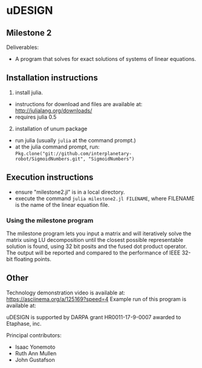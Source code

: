 # uDESIGN

## Milestone 2

Deliverables:  
*  A program that solves for exact solutions of systems of linear equations.

## Installation instructions

1. install julia.
  * instructions for download and files are available at: http://julialang.org/downloads/
  * requires julia 0.5
2. installation of unum package
  * run julia (usually `julia` at the command prompt.)
  * at the julia command prompt, run: `Pkg.clone("git://github.com/interplanetary-robot/SigmoidNumbers.git", "SigmoidNumbers")`

## Execution instructions

* ensure "milestone2.jl" is in a local directory.
* execute the command `julia milestone2.jl FILENAME`, where FILENAME is the name of the linear equation file.

### Using the milestone program

The milestone program lets you input a matrix and will iteratively solve the
matrix using LU decomposition until the closest possible representable solution
is found, using 32 bit posits and the fused dot product operator.  The output
will be reported and compared to the performance of IEEE 32-bit floating points.

## Other
Technology demonstration video is available at: https://asciinema.org/a/125169?speed=4
Example run of this program is available at:

uDESIGN is supported by
DARPA grant HR0011-17-9-0007 awarded to Etaphase, inc.

Principal contributors:

* Isaac Yonemoto
* Ruth Ann Mullen
* John Gustafson
